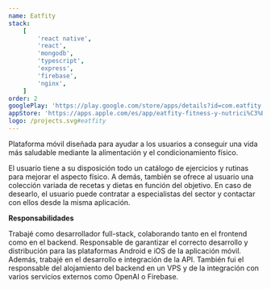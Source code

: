 ```yaml
---
name: Eatfity
stack:
    [
        'react native',
        'react',
        'mongodb',
        'typescript',
        'express',
        'firebase',
        'nginx',
    ]
order: 2
googlePlay: 'https://play.google.com/store/apps/details?id=com.eatfity'
appStore: 'https://apps.apple.com/es/app/eatfity-fitness-y-nutrici%C3%B3n/id6450825366'
logo: /projects.svg#eatfity
---
```


Plataforma móvil diseñada para ayudar a los usuarios a conseguir una vida más
saludable mediante la alimentación y el condicionamiento físico.

El usuario tiene a su disposición todo un catálogo de ejercicios y rutinas para
mejorar el aspecto físico. A demás, también se ofrece al usuario una colección
variada de recetas y dietas en función del objetivo. En caso de desearlo, el usuario
puede contratar a especialistas del sector y contactar con ellos desde la misma
aplicación.

<b>Responsabilidades</b>

Trabajé como desarrollador full-stack, colaborando tanto en el frontend como en el
backend. Responsable de garantizar el correcto desarrollo y distribución para las
plataformas Android e iOS de la aplicación móvil. Además, trabajé en el desarrollo e
integración de la API. También fui el responsable del alojamiento del backend en un
VPS y de la integración con varios servicios externos como OpenAI o Firebase.
